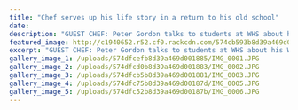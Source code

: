 ```yaml
---
title: "Chef serves up his life story in a return to his old school"
date: 
description: "GUEST CHEF: Peter Gordon talks to students at WHS about his Whanganui beginnings and career path, Wanganui Chronicle article on 31/5/16..."
featured_image: http://c1940652.r52.cf0.rackcdn.com/574cb593b8d39a469d00176e/Peter-Gordon-Chef.Hospitality-students-Chron-31.5.16.jpg
excerpt: "GUEST CHEF: Peter Gordon talks to students at WHS about his Whanganui beginnings and career path, Wanganui Chronicle article on 31/5/16..."
gallery_image_1: /uploads/574dfcefb8d39a469d001885/IMG_0001.JPG
gallery_image_2: /uploads/574dfcd0b8d39a469d001883/IMG_0002.JPG
gallery_image_3: /uploads/574dfcb5b8d39a469d001881/IMG_0003.JPG
gallery_image_4: /uploads/574dfc75b8d39a469d00187d/IMG_0005.JPG
gallery_image_5: /uploads/574dfc52b8d39a469d00187b/IMG_0006.JPG
---
```


